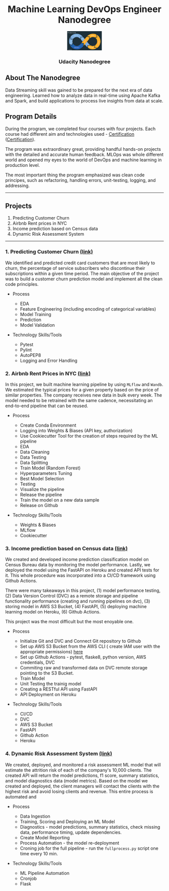 


<h1 align="center">Machine Learning DevOps Engineer Nanodegree</h1>
<p align="center" width="100%">
    <img width="22%" src="mlops.png">
</p>

<h3 align="center">Udacity Nanodegree</h3>


## About The Nanodegree

Data Streaming skill was gained to be prepared for the next era of data engineering. Learned how to analyze data in real-time using Apache Kafka and Spark, and build applications to process live insights from data at scale.

## Program Details

During the program, we completed four courses with four projects. Each course had different aim and technologies used - [Certification](https://www.udacity.com/course/machine-learning-dev-ops-engineer-nanodegree--nd0821) ([Certification](https://confirm.udacity.com/K6YJFENE)). 

The program was extraordinary great, providing handful hands-on projects with the detailed and accurate human feedback. MLOps was whole different world and opened my eyes to the world of DevOps and machine learning in production level. 

The most important thing the program emphasized was clean code principes, such as refactoring, handling errors, unit-testing, logging, and addressing. 


---

## Projects
1. Predicting Customer Churn
2. Airbnb Rent prices in NYC
3. Income prediction based on Census data
4. Dynamic Risk Assessment System
---


### 1. Predicting Customer Churn [(link)](https://github.com/youheekil/predict_customer_churn)

We identified and predicted credit card customers that are most likely to churn, the percentage of service subscribers who discontinue their subscriptions within a given time period. The main objective of the project was to build a customer churn prediction model and implement all the clean code principles. 

* Process
    * EDA
    * Feature Engineering (including encoding of categorical variables)
    * Model Training 
    * Prediction 
    * Model Validation

* Technology Skills/Tools
    * Pytest
    * Pylint
    * AutoPEP8
    * Logging and Error Handling 

### 2. Airbnb Rent Prices in NYC [(link)](https://github.com/youheekil/nyc_airbnb_prediction)

In this project, we built machine learning pipeline by using `MLflow` and `Wandb`. We estimated the typical prices for a given property based on the price of similar properties. The company receives new data in bulk every week. The model needed to be retrained with the same cadence, necessitating an end-to-end pipeline that can be reused.  

* Process
    * Create Conda Environment
    * Logging into Weights &amp; Biases (API key, authorization)
    * Use Cookiecutter Tool for the creation of steps required by the ML pipeline 
    * EDA
    * Data Cleaning
    * Data Testing 
    * Data Splitting
    * Train Model (Random Forest)
    * Hyperparameters Tuning
    * Best Model Selection 
    * Testing 
    * Visualize the pipeline
    * Release the pipeline
    * Train the model on a new data sample
    * Release on Github

* Technology Skills/Tools
    * Weights &amp; Biases
    * MLflow
    * Cookiecutter


### 3. Income prediction based on Census data [(link)](https://github.com/youheekil/predict_income)

We created and developed income prediction classification model on Census Bureau data by monitoring the model performance. Lastly, we deployed the model using the FastAPI on Heroku and created API tests for it. This whole procedure was incorporated into a CI/CD framework using Github Actions. 

There were many takeaways in this project, (1) model performance testing, (2) Data Version Control (DVC) as a remote storage and pipeline functionality performance (creating and running pipelines on dvc), (3) storing model in AWS S3 Bucket, (4) FastAPI, (5) deploying machine learning model on Heroku, (6) Github Actions. 

This project was the most difficult but the most enoyable one. 

* Process
    * Initialize Git and DVC and Connect Git repository to Github
    * Set up AWS S3 Bucket from the AWS CLI ( create IAM user with the appropriate permissions) [here](https://docs.aws.amazon.com/IAM/latest/UserGuide/id_users_create.html#id_users_create_console)
    * Set up Github Actions - pytest, flaske8, python version, AWS credentials, DVC
    * Commiting raw and transformed data on DVC remote storage pointing to the S3 Bucket. 
    * Train Model 
    * Unit Testing the trainig model
    * Creating a RESTful API using FastAPI
    * API Deployment on Heroku

* Technology Skills/Tools
    * CI/CD
    * DVC
    * AWS S3 Bucket
    * FastAPI
    * Github Action
    * Heroku



### 4. Dynamic Risk Assessment System [(link)](https://github.com/youheekil/dynamic_risk_assessment_system)

We created, deployed, and monitored a risk assessment ML model that will estimate the attrition risk of each of the company's 10,000 clients. The created API will return the model predictions, f1 score, summary statistics, and model diagnostics data (model metrics). Based on the model we created and deployed, the client managers will contact the clients with the highest risk and avoid losing clients and revenue. This entire process is automated and 

* Process
    * Data Ingestion
    * Training, Scoring and Deploying an ML Model 
    * Diagnostics - model predictions, summary statistics, check missing data, performance timing, update dependencies.
    * Create Model Reporting
    * Process Automation - the model re-deployment 
    * Croning job for the full pipeline - run the `fullprocess.py` script one time every 10 min.

* Technology Skills/Tools
    * ML Pipeline Automation
    * Cronjob
    * Flask 
